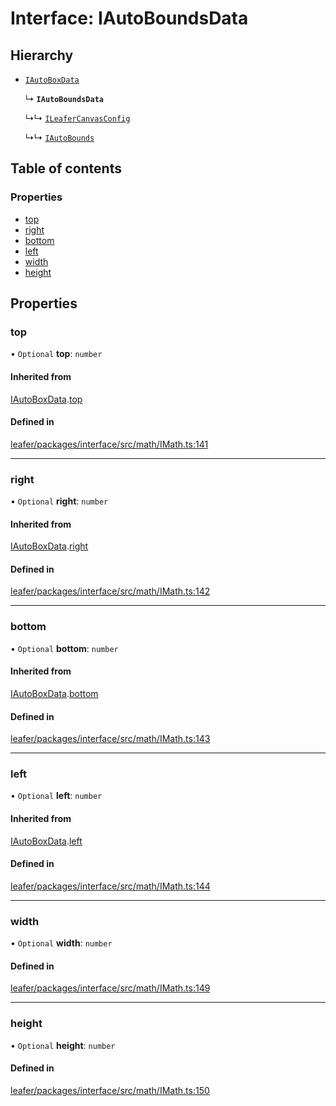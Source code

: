 # Interface: IAutoBoundsData

## Hierarchy

- [`IAutoBoxData`](IAutoBoxData.md)

  ↳ **`IAutoBoundsData`**

  ↳↳ [`ILeaferCanvasConfig`](ILeaferCanvasConfig.md)

  ↳↳ [`IAutoBounds`](IAutoBounds.md)

## Table of contents

### Properties

- [top](IAutoBoundsData.md#top)
- [right](IAutoBoundsData.md#right)
- [bottom](IAutoBoundsData.md#bottom)
- [left](IAutoBoundsData.md#left)
- [width](IAutoBoundsData.md#width)
- [height](IAutoBoundsData.md#height)

## Properties

### top

• `Optional` **top**: `number`

#### Inherited from

[IAutoBoxData](IAutoBoxData.md).[top](IAutoBoxData.md#top)

#### Defined in

[leafer/packages/interface/src/math/IMath.ts:141](https://github.com/leaferjs/leafer/blob/8d161c2/packages/interface/src/math/IMath.ts#L141)

___

### right

• `Optional` **right**: `number`

#### Inherited from

[IAutoBoxData](IAutoBoxData.md).[right](IAutoBoxData.md#right)

#### Defined in

[leafer/packages/interface/src/math/IMath.ts:142](https://github.com/leaferjs/leafer/blob/8d161c2/packages/interface/src/math/IMath.ts#L142)

___

### bottom

• `Optional` **bottom**: `number`

#### Inherited from

[IAutoBoxData](IAutoBoxData.md).[bottom](IAutoBoxData.md#bottom)

#### Defined in

[leafer/packages/interface/src/math/IMath.ts:143](https://github.com/leaferjs/leafer/blob/8d161c2/packages/interface/src/math/IMath.ts#L143)

___

### left

• `Optional` **left**: `number`

#### Inherited from

[IAutoBoxData](IAutoBoxData.md).[left](IAutoBoxData.md#left)

#### Defined in

[leafer/packages/interface/src/math/IMath.ts:144](https://github.com/leaferjs/leafer/blob/8d161c2/packages/interface/src/math/IMath.ts#L144)

___

### width

• `Optional` **width**: `number`

#### Defined in

[leafer/packages/interface/src/math/IMath.ts:149](https://github.com/leaferjs/leafer/blob/8d161c2/packages/interface/src/math/IMath.ts#L149)

___

### height

• `Optional` **height**: `number`

#### Defined in

[leafer/packages/interface/src/math/IMath.ts:150](https://github.com/leaferjs/leafer/blob/8d161c2/packages/interface/src/math/IMath.ts#L150)
